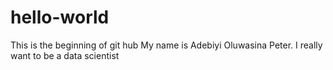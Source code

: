 # hello-world
This is the beginning of git hub
My name is Adebiyi Oluwasina Peter. I really want to be a data scientist
